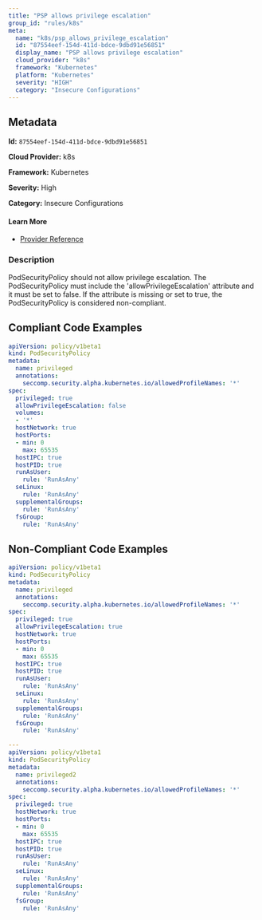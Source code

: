 ```yaml
---
title: "PSP allows privilege escalation"
group_id: "rules/k8s"
meta:
  name: "k8s/psp_allows_privilege_escalation"
  id: "87554eef-154d-411d-bdce-9dbd91e56851"
  display_name: "PSP allows privilege escalation"
  cloud_provider: "k8s"
  framework: "Kubernetes"
  platform: "Kubernetes"
  severity: "HIGH"
  category: "Insecure Configurations"
---
```

## Metadata

**Id:** `87554eef-154d-411d-bdce-9dbd91e56851`

**Cloud Provider:** k8s

**Framework:** Kubernetes

**Severity:** High

**Category:** Insecure Configurations

#### Learn More

 - [Provider Reference](https://kubernetes.io/docs/concepts/policy/pod-security-policy/)

### Description

 PodSecurityPolicy should not allow privilege escalation. The PodSecurityPolicy must include the 'allowPrivilegeEscalation' attribute and it must be set to false. If the attribute is missing or set to true, the PodSecurityPolicy is considered non-compliant.


## Compliant Code Examples
```yaml
apiVersion: policy/v1beta1
kind: PodSecurityPolicy
metadata:
  name: privileged
  annotations:
    seccomp.security.alpha.kubernetes.io/allowedProfileNames: '*'
spec:
  privileged: true
  allowPrivilegeEscalation: false
  volumes:
  - '*'
  hostNetwork: true
  hostPorts:
  - min: 0
    max: 65535
  hostIPC: true
  hostPID: true
  runAsUser:
    rule: 'RunAsAny'
  seLinux:
    rule: 'RunAsAny'
  supplementalGroups:
    rule: 'RunAsAny'
  fsGroup:
    rule: 'RunAsAny'
```
## Non-Compliant Code Examples
```yaml
apiVersion: policy/v1beta1
kind: PodSecurityPolicy
metadata:
  name: privileged
  annotations:
    seccomp.security.alpha.kubernetes.io/allowedProfileNames: '*'
spec:
  privileged: true
  allowPrivilegeEscalation: true
  hostNetwork: true
  hostPorts:
  - min: 0
    max: 65535
  hostIPC: true
  hostPID: true
  runAsUser:
    rule: 'RunAsAny'
  seLinux:
    rule: 'RunAsAny'
  supplementalGroups:
    rule: 'RunAsAny'
  fsGroup:
    rule: 'RunAsAny'

---
apiVersion: policy/v1beta1
kind: PodSecurityPolicy
metadata:
  name: privileged2
  annotations:
    seccomp.security.alpha.kubernetes.io/allowedProfileNames: '*'
spec:
  privileged: true
  hostNetwork: true
  hostPorts:
  - min: 0
    max: 65535
  hostIPC: true
  hostPID: true
  runAsUser:
    rule: 'RunAsAny'
  seLinux:
    rule: 'RunAsAny'
  supplementalGroups:
    rule: 'RunAsAny'
  fsGroup:
    rule: 'RunAsAny'
```